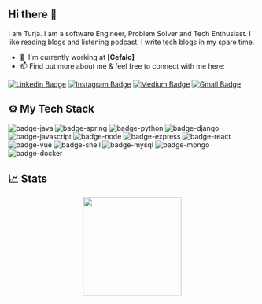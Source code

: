 ## Hi there 👋
I am Turja. I am a software Engineer, Problem Solver and Tech Enthusiast. I like reading blogs and listening podcast. I write tech blogs in my spare time.

- :office: &nbsp;I'm currently working at **[Cefalo]**
- 📫 Find out more about me & feel free to connect with me here:

[![Linkedin Badge](https://img.shields.io/badge/-simantaturja-blue?style=flat-square&logo=Linkedin&logoColor=white&link=https://www.linkedin.com/in/simantaturja/)](https://www.linkedin.com/in/simantaturja/)
[![Instagram Badge](https://img.shields.io/badge/-simantaturja-purple?style=flat-square&logo=instagram&logoColor=white&link=https://instagram.com/simantaturja/)](https://instagram.com/simantaturja)
[![Medium Badge](https://img.shields.io/badge/-@simantaturja-03a57a?style=flat-square&labelColor=000000&logo=Medium&link=https://medium.com/@simantaturja/)](https://medium.com/@simantaturja)
[![Gmail Badge](https://img.shields.io/badge/-simantaturja@gmail.com-c14438?style=flat-square&logo=Gmail&logoColor=white&link=mailto:simantaturja@gmail.com)](mailto:simantaturja@gmail.com)


## ⚙️ My Tech Stack

![badge-java](https://img.shields.io/badge/Java-ED8B00?style=for-the-badge&logo=java&logoColor=white&labelColor=21223e)
![badge-spring](https://img.shields.io/badge/Spring-6DB33F?style=for-the-badge&logo=spring&logoColor=white&labelColor=21223e)
![badge-python](https://img.shields.io/badge/Python-3776AB?style=for-the-badge&logo=python&logoColor=white&labelColor=21223e)
![badge-django](https://img.shields.io/badge/Django-092E20?style=for-the-badge&logo=django&logoColor=white&labelColor=21223e)
![badge-javascript](https://img.shields.io/badge/JavaScript-F7DF1E?style=for-the-badge&logo=javascript&logoColor=black&labelColor=21223e)
![badge-node](https://img.shields.io/badge/Node.js-43853D?style=for-the-badge&logo=node.js&logoColor=white&labelColor=21223e)
![badge-express](https://img.shields.io/badge/Express.js-404D59?style=for-the-badge)
![badge-react](https://img.shields.io/badge/React-20232A?style=for-the-badge&logo=react&logoColor=61DAFB&labelColor=21223e)
![badge-vue](https://img.shields.io/badge/Vue.js-35495E?style=for-the-badge&logo=vue.js&logoColor=4FC08D&labelColor=21223e)
![badge-shell](https://img.shields.io/badge/Shell_Script-121011?style=for-the-badge&logo=gnu-bash&logoColor=white&labelColor=21223e)
![badge-mysql](https://img.shields.io/badge/MySQL-00000F?style=for-the-badge&logo=mysql&logoColor=white&labelColor=21223e)
![badge-mongo](https://img.shields.io/badge/MongoDB-4EA94B?style=for-the-badge&logo=mongodb&logoColor=white&labelColor=21223e)
![badge-docker](https://img.shields.io/badge/tools-docker-f6c819?style=for-the-badge&logo=docker&logoColor=white&labelColor=21223e)



## &#x1f4c8; Stats
<p align="center" >


  <img height="200" src="https://github-readme-stats.vercel.app/api?username=simantaturja&bg_color=21223e&title_color=f6c819&text_color=fff&show_icons=true&icon_color=fff&count_private=true" />
</p>





